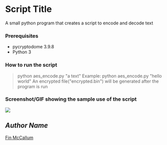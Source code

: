 # Script Title
<!--Remove the below lines and add yours -->
A small python program that creates a script to encode and decode text

### Prerequisites
<!--Remove the below lines and add yours -->
- pycryptodome 3.9.8
- Python 3

### How to run the script
<!--Remove the below lines and add yours -->
> python aes_encode.py "a text"
Example:
    python aes_encode.py "hello world"
An encrypted file("encrypted.bin") will be generated after the program is run

### Screenshot/GIF showing the sample use of the script
<!--Remove the below lines and add yours -->
![ ](https://github.com/Python-World/python-mini-projects/blob/master/projects/Create_script_to_encode_and_decode_text/output.png)

## *Author Name*
<!--Remove the below lines and add yours -->
[Fin McCallum](https://github.com/FinMc)
